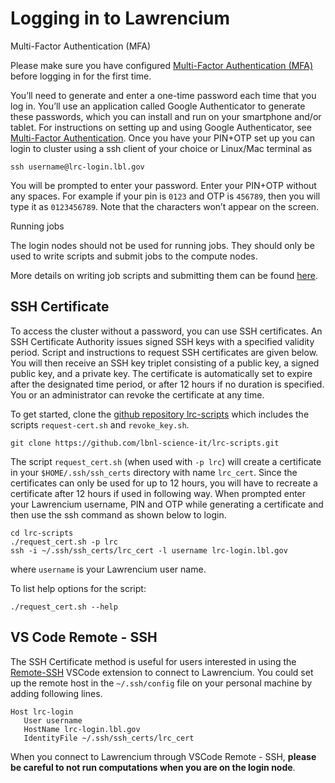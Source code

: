# Logging in to Lawrencium

Multi-Factor Authentication (MFA)

Please make sure you have configured [Multi-Factor Authentication (MFA)](../mfa/) before logging in for the first time.

You’ll need to generate and enter a one-time password each time that you log in. You’ll use an application called Google Authenticator to generate these passwords, which you can install and run on your smartphone and/or tablet. For instructions on setting up and using Google Authenticator, see [Multi-Factor Authentication](../mfa/). Once you have your PIN+OTP set up you can login to cluster using a ssh client of your choice or Linux/Mac terminal as

```
ssh username@lrc-login.lbl.gov
```

You will be prompted to enter your password. Enter your PIN+OTP without any spaces. For example if your pin is `0123` and OTP is `456789`, then you will type it as `0123456789`. Note that the characters won’t appear on the screen.

Running jobs

The login nodes should not be used for running jobs. They should only be used to write scripts and submit jobs to the compute nodes.

More details on writing job scripts and submitting them can be found [here](../../running/script-examples/).

## SSH Certificate

To access the cluster without a password, you can use SSH certificates. An SSH Certificate Authority issues signed SSH keys with a specified validity period. Script and instructions to request SSH certificates are given below. You will then receive an SSH key triplet consisting of a public key, a signed public key, and a private key. The certificate is automatically set to expire after the designated time period, or after 12 hours if no duration is specified. You or an administrator can revoke the certificate at any time.

To get started, clone the [github repository lrc-scripts](https://github.com/lbnl-science-it/lrc-scripts) which includes the scripts `request-cert.sh` and `revoke_key.sh`.

```
git clone https://github.com/lbnl-science-it/lrc-scripts.git
```

The script `request_cert.sh` (when used with `-p lrc`) will create a certificate in your `$HOME/.ssh/ssh_certs` directory with name `lrc_cert`. Since the certificates can only be used for up to 12 hours, you will have to recreate a certificate after 12 hours if used in following way. When prompted enter your Lawrencium username, PIN and OTP while generating a certificate and then use the ssh command as shown below to login.

```
cd lrc-scripts 
./request_cert.sh -p lrc
ssh -i ~/.ssh/ssh_certs/lrc_cert -l username lrc-login.lbl.gov
```

where `username` is your Lawrencium user name.

To list help options for the script:

```
./request_cert.sh --help
```

## VS Code Remote - SSH

The SSH Certificate method is useful for users interested in using the [Remote-SSH](https://code.visualstudio.com/docs/remote/ssh) VSCode extension to connect to Lawrencium. You could set up the remote host in the `~/.ssh/config` file on your personal machine by adding following lines.

```
Host lrc-login
   User username
   HostName lrc-login.lbl.gov
   IdentityFile ~/.ssh/ssh_certs/lrc_cert
```

When you connect to Lawrencium through VSCode Remote - SSH, **please be careful to not run computations when you are on the login node**.
